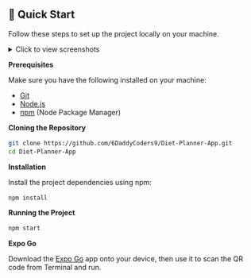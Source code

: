 ## <a name="quick-start">🤸 Quick Start</a>

Follow these steps to set up the project locally on your machine.
<details>
  <summary>Click to view screenshots</summary>
  
  <img src="/ScreenShots/1.jpg" alt="Screenshot1" width="200"/>
  <img src="/ScreenShots/2.jpg" alt="Screenshot2" width="200"/>
  <img src="/ScreenShots/3.jpg" alt="Screenshot3" width="200"/>
  <img src="/ScreenShots/4.jpg" alt="Screenshot4" width="200"/>
  <img src="/ScreenShots/5.jpg" alt="Screenshot5" width="200"/>
  <img src="/ScreenShots/6.jpg" alt="Screenshot6" width="200"/>
  <img src="/ScreenShots/7.jpg" alt="Screenshot7" width="200"/>
  <img src="/ScreenShots/8.jpg" alt="Screenshot8" width="200"/>
  <img src="/ScreenShots/9.jpg" alt="Screenshot9" width="200"/>

</details>

**Prerequisites**

Make sure you have the following installed on your machine:

- [Git](https://git-scm.com/)
- [Node.js](https://nodejs.org/en)
- [npm](https://www.npmjs.com/) (Node Package Manager)

**Cloning the Repository**

```bash
git clone https://github.com/6DaddyCoders9/Diet-Planner-App.git
cd Diet-Planner-App
```

**Installation**

Install the project dependencies using npm:

```bash
npm install
```
**Running the Project**

```bash
npm start
```

**Expo Go**

Download the [Expo Go](https://expo.dev/go) app onto your device, then use it to scan the QR code from Terminal and run.
